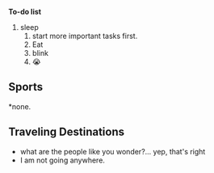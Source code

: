 **To-do list**

1. sleep 
   1. start more important tasks first. 
   2. Eat
   3. blink
   4. :sob:
## Sports
*none.  

## Traveling Destinations
- what are the people like you wonder?... yep, that's right
- I am not going anywhere.

